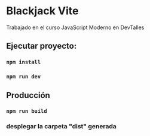 # Blackjack Vite 
Trabajado en el curso JavaScript Moderno en DevTalles

## Ejecutar proyecto:

### `npm install`
### `npm run dev`

## Producción

### `npm run build`
### desplegar la carpeta "dist" generada

